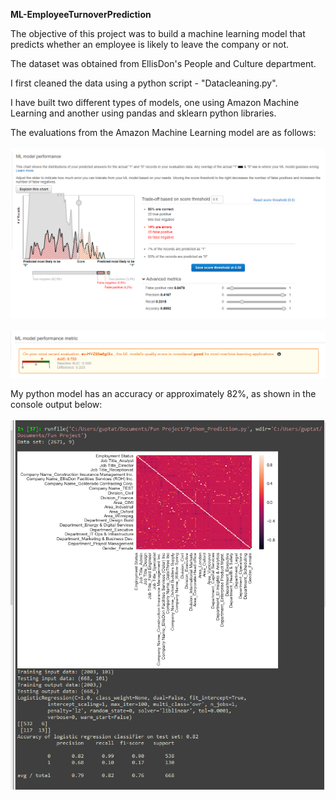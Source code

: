 <heading> <b> ML-EmployeeTurnoverPrediction </b> </heading>

The objective of this project was to build a machine learning model that predicts whether an employee is likely to leave the company or not.

The dataset was obtained from EllisDon's People and Culture department.

I first cleaned the data using a python script - "Datacleaning.py".

I have built two different types of models, one using Amazon Machine Learning and another using pandas and sklearn python libraries.

The evaluations from the Amazon Machine Learning model are as follows: <br> <br>
<img src="AmazonMLEvaluation.PNG"></img>
<br> <br>
<img src="AmazonMLMetric.PNG"></img>

My python model has an accuracy or approximately 82%, as shown in the console output below: <br> <br>
<img src="PythonScriptConsoleOutput.PNG"></img>
